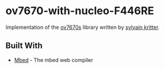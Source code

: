 # ov7670-with-nucleo-F446RE
Implementation of the [ov7670s](https://os.mbed.com/users/sylvainkritter/code/ov7670s/) library written by [sylvain kritter](https://github.com/skconsulting).


## Built With
* [Mbed](https://ide.mbed.com/compiler) - The mbed web compiler
